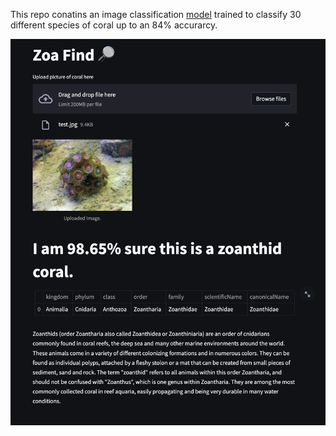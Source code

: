 This repo conatins an image classification [model](learn3.pkl) trained to classify 30 different species of coral up to an 84% accurarcy. 


![alt text](AppLayout_2.png)
